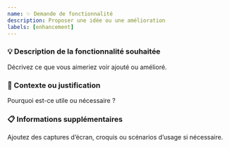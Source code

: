 ```yaml
---
name: ✨ Demande de fonctionnalité
description: Proposer une idée ou une amélioration
labels: [enhancement]
---
```


### 💡 Description de la fonctionnalité souhaitée
Décrivez ce que vous aimeriez voir ajouté ou amélioré.

### 🎯 Contexte ou justification
Pourquoi est-ce utile ou nécessaire ?

### 📋 Informations supplémentaires
Ajoutez des captures d’écran, croquis ou scénarios d’usage si nécessaire.
